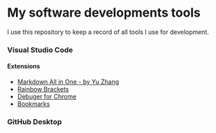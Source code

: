 # My software developments tools
I use this repository to keep a record of all tools I use for development.

### Visual Studio Code
#### Extensions
- [Markdown All in One - by Yu Zhang](https://marketplace.visualstudio.com/items?itemName=yzhang.markdown-all-in-one)
- [Rainbow Brackets](https://marketplace.visualstudio.com/items?itemName=2gua.rainbow-brackets)
- [Debuger for Chrome](https://marketplace.visualstudio.com/items?itemName=msjsdiag.debugger-for-chrome)
- [Bookmarks](https://marketplace.visualstudio.com/items?itemName=alefragnani.Bookmarks)

### GitHub Desktop

